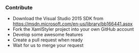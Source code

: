 ### Contribute
* Download the Visual Studio 2015 SDK from https://msdn.microsoft.com/en-us/library/bb166441.aspx
* Fork the XamlStyler project into your own GitHub account
* Develop some awesome features
* Create a pull request when ready
* Wait for us to merge your request
